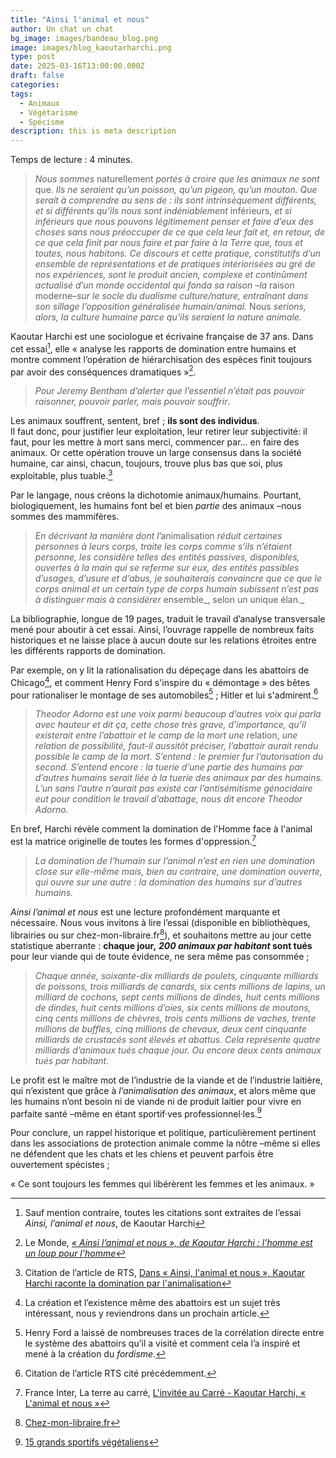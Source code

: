 ```yaml
---
title: "Ainsi l'animal et nous"
author: Un chat un chat
bg_image: images/bandeau_blog.png
image: images/blog_kaoutarharchi.png
type: post
date: 2025-03-16T13:00:00.000Z
draft: false
categories: 
tags:
  - Animaux
  - Végétarisme
  - Spécisme
description: this is meta description
---
```


Temps de lecture : 4 minutes.

>  _Nous sommes_ naturellement _portés à croire que les animaux ne sont_ que. _Ils ne seraient qu’un poisson, qu’un pigeon, qu’un mouton. Que serait à comprendre au sens de : ils sont intrinsèquement différents, et si différents qu’ils nous sont indéniablement_ inférieurs, _et si inférieurs que nous pouvons légitimement penser et faire d’eux des choses sans nous préoccuper de ce que cela leur fait et, en retour, de ce que cela finit par nous faire et par faire à la Terre que, tous et toutes, nous habitons._
_Ce discours et cette pratique, constitutifs d’un ensemble de représentations et de pratiques intériorisées au gré de nos expériences, sont le produit ancien, complexe et continûment actualisé d’un monde occidental qui fonda sa raison –la_ raison moderne–_sur le socle du dualisme culture/nature, entraînant dans son sillage l’opposition généralisée humain/animal._
Nous _serions, alors, la culture humaine parce qu’ils seraient la nature animale._ 

Kaoutar Harchi est une sociologue et écrivaine française de 37 ans. Dans cet essai[^1], elle « analyse les rapports de domination entre humains et montre comment l’opération de hiérarchisation des espèces finit toujours par avoir des conséquences dramatiques »[^2].

>  _Pour Jeremy Bentham d’alerter que l’essentiel n’était pas pouvoir raisonner, pouvoir parler, mais pouvoir souffrir_. 

Les animaux souffrent, sentent, bref ; **ils sont des individus**.  
Il faut donc, pour justifier leur exploitation, leur retirer leur subjectivité: il faut, pour les mettre à mort sans merci, commencer par… en faire des animaux. Or cette opération trouve un large consensus dans la société humaine, car ainsi, chacun, toujours, trouve plus bas que soi, plus exploitable, plus tuable.[^3]

Par le langage, nous créons la dichotomie animaux/humains. Pourtant, biologiquement, les humains font bel et bien _partie_ des animaux –nous sommes des mammifères.

>  _En décrivant la manière dont l_’animalisation _réduit certaines personnes à leurs corps, traite les corps comme s’ils n’étaient personne, les considère telles des entités passives, disponibles, ouvertes à la main qui se referme sur eux, des entités passibles d’usages, d’usure et d’abus, je souhaiterais convaincre que ce que le corps animal et un certain type de corps humain subissent n’est pas à distinguer mais à considérer_ ensemble_, selon un unique élan._ 

La bibliographie, longue de 19 pages, traduit le travail d’analyse transversale mené pour aboutir à cet essai. Ainsi, l’ouvrage rappelle de nombreux faits historiques et ne laisse place à aucun doute sur les relations étroites entre les différents rapports de domination.

Par exemple, on y lit la rationalisation du dépeçage dans les abattoirs de Chicago[^4], et comment Henry Ford s'inspire du « démontage » des bêtes pour rationaliser le montage de ses automobiles[^5] ; Hitler et lui s'admirent.[^6]

>  _Theodor Adorno est une voix parmi beaucoup d’autres voix qui parla avec hauteur et dit ça, cette chose très grave, d’importance, qu’il existerait entre l’abattoir et le camp de la mort une_ relation, _une relation de possibilité, faut-il aussitôt préciser, l’abattoir aurait rendu possible le camp de la mort. S’entend : le premier fur l’autorisation du second. S’entend encore : la tuerie d’une partie des humains par d’autres humains serait liée à la tuerie des animaux par des humains. L’un sans l’autre n’aurait pas existé car l’antisémitisme génocidaire eut pour condition le travail d’abattage, nous dit encore Theodor Adorno._ 

En bref, Harchi révèle comment la domination de l'Homme face à l'animal est la matrice originelle de toutes les formes d'oppression.[^7]

>  _La domination de l’humain sur l’animal n’est en rien une domination close sur elle-même mais, bien au contraire, une domination ouverte, qui ouvre sur une autre : la domination des humains sur d’autres humains._ 

_Ainsi l’animal et nous_ est une lecture profondément marquante et nécessaire. Nous vous invitons à lire l’essai (disponible en bibliothèques, librairies ou sur chez-mon-libraire.fr[^8]), et souhaitons mettre au jour cette statistique aberrante : **chaque jour,** **_200 animaux par habitant_ sont tués** pour leur viande qui de toute évidence, ne sera même pas consommée ;

>  _Chaque année, soixante-dix milliards de poulets, cinquante milliards de poissons, trois milliards de canards, six cents millions de lapins, un milliard de cochons, sept cents millions de dindes, huit cents millions de dindes, huit cents millions d’oies, six cents millions de moutons, cinq cents millions de chèvres, trois cents millions de vaches, trente millions de buffles, cinq millions de chevaux, deux cent cinquante milliards de crustacés sont élevés et abattus. Cela représente_ _quatre milliards d’animaux tués chaque jour. Ou encore deux cents animaux tués par habitant._ 

Le profit est le maître mot de l’industrie de la viande et de l’industrie laitière, qui n’existent que grâce à _l’animalisation des animaux_, et alors même que les humains n’ont besoin ni de viande ni de produit laitier pour vivre en parfaite santé –même en étant sportif·ves professionnel·les.[^9]

Pour conclure, un rappel historique et politique, particulièrement pertinent dans les associations de protection animale comme la nôtre –même si elles ne défendent que les chats et les chiens et peuvent parfois être ouvertement spécistes ;

« Ce sont toujours les femmes qui libérèrent les femmes et les animaux. »

[^1]: Sauf mention contraire, toutes les citations sont extraites de l’essai _Ainsi, l’animal et nous_, de Kaoutar Harchi 

[^2]: Le Monde, <a href="https://www.lemonde.fr/idees/article/2024/09/04/ainsi-l-animal-et-nous-de-kaoutar-harchi-l-homme-est-un-loup-pour-l-homme_6303557_3232.html" target="_blank">_« Ainsi l’animal et nous », de Kaoutar Harchi : l’homme est un loup pour l’homme_</a> 

[^3]: Citation de l’article de RTS, <a href="https://www.rts.ch/info/culture/livres/2024/article/domination-par-l-animalisation-l-essai-percutant-de-kaoutar-harchi-28732336.html" target="_blank">Dans « Ainsi, l'animal et nous », Kaoutar Harchi raconte la domination par l'animalisation</a> 

[^4]: La création et l’existence même des abattoirs est un sujet très intéressant, nous y reviendrons dans un prochain article. 

[^5]: Henry Ford a laissé de nombreuses traces de la corrélation directe entre le système des abattoirs qu’il a visité et comment cela l’a inspiré et mené à la création du _fordisme_. 

[^6]: Citation de l’article RTS cité précédemment. 

[^7]: France Inter, La terre au carré, <a href="https://www.radiofrance.fr/franceinter/podcasts/la-terre-au-carre/l-invite-au-carre-9994513" target="_blank">L'invitée au Carré - Kaoutar Harchi, « L'animal et nous »</a> 

[^8]: <a href="https://www.chez-mon-libraire.fr/listeliv.php?base=allbooks&mots_recherche=ainsi+l%27animal+et+nous" target="_blank">Chez-mon-libraire.fr</a> 

[^9]: <a href="https://www.ispo.com/fr/savoir-faire/sportifs-vegetaliens-15-sportifs-de-haut-niveau-avec-une-alimentation-vegetale" target="_blank">15 grands sportifs végétaliens</a> 